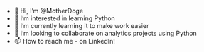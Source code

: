 - 👋 Hi, I’m @MotherDoge
- 👀 I’m interested in learning Python
- 🌱 I’m currently learning it to make work easier
- 💞️ I’m looking to collaborate on analytics projects using Python
- 📫 How to reach me - on LinkedIn!

<!---
MotherDoge/MotherDoge is a ✨ special ✨ repository because its `README.md` (this file) appears on your GitHub profile.
You can click the Preview link to take a look at your changes.
--->
